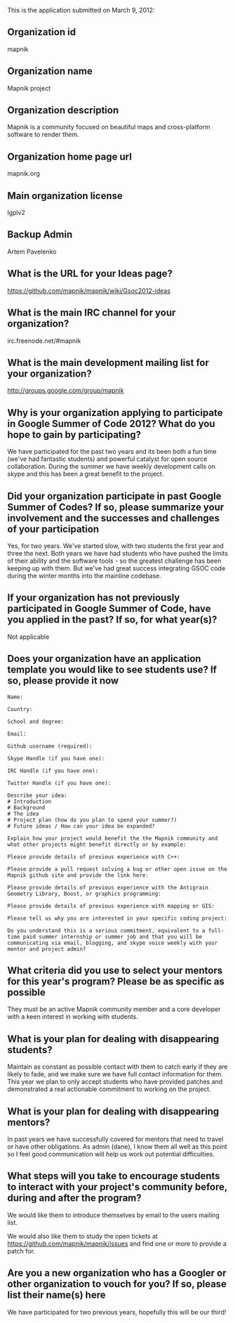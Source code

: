 This is the application submitted on March 9, 2012:

## Organization id

mapnik

## Organization name

Mapnik project

## Organization description

Mapnik is a community focused on beautiful maps and cross-platform software to render them.

## Organization home page url

mapnik.org

## Main organization license

lgplv2

## Backup Admin

Artem Pavelenko

## What is the URL for your Ideas page?

<https://github.com/mapnik/mapnik/wiki/Gsoc2012-ideas>

## What is the main IRC channel for your organization?

irc.freenode.net/#mapnik

## What is the main development mailing list for your organization?

<http://groups.google.com/group/mapnik>

## Why is your organization applying to participate in Google Summer of Code 2012? What do you hope to gain by participating?

We have participated for the past two years and its been both a fun time (we've had fantastic students) and powerful catalyst for open source collaboration. During the summer we have weekly development calls on skype and this has been a great benefit to the project.

## Did your organization participate in past Google Summer of Codes? If so, please summarize your involvement and the successes and challenges of your participation

Yes, for two years. We've started slow, with two students the first year and three the next. Both years we have had students who have pushed the limits of their ability and the software tools - so the greatest challenge has been keeping up with them. But we've had great success integrating GSOC code during the winter months into the mainline codebase.

## If your organization has not previously participated in Google Summer of Code, have you applied in the past? If so, for what year(s)?

Not applicable

## Does your organization have an application template you would like to see students use? If so, please provide it now

```
Name:

Country:

School and degree:

Email:

Github username (required):

Skype Handle (if you have one):

IRC Handle (if you have one):

Twitter Handle (if you have one):

Describe your idea:
# Introduction
# Background
# The idea
# Project plan (how do you plan to spend your summer?)
# Future ideas / How can your idea be expanded?

Explain how your project would benefit the the Mapnik community and what other projects might benefit directly or by example:

Please provide details of previous experience with C++:

Please provide a pull request solving a bug or other open issue on the Mapnik github site and provide the link here:

Please provide details of previous experience with the Antigrain Geometry Library, Boost, or graphics programming:

Please provide details of previous experience with mapping or GIS:

Please tell us why you are interested in your specific coding project:

Do you understand this is a serious commitment, equivalent to a full-time paid summer internship or summer job and that you will be communicating via email, blogging, and skype voice weekly with your mentor and project admin?
```

## What criteria did you use to select your mentors for this year's program? Please be as specific as possible

They must be an active Mapnik community member and a core developer with a keen interest in working with students.

## What is your plan for dealing with disappearing students?

Maintain as constant as possible contact with them to catch early if they are likely to fade, and we make sure we have full contact information for them. This year we plan to only accept students who have provided patches and demonstrated a real actionable commitment to working on the project.

## What is your plan for dealing with disappearing mentors?

In past years we have successfully covered for mentors that need to travel or have other obligations. As admin (dane), I know them all well as this point so I feel good communication will help us work out potential difficulties.

## What steps will you take to encourage students to interact with your project's community before, during and after the program?

We would like them to introduce themselves by email to the users mailing list.

We would also like them to study the open tickets at <https://github.com/mapnik/mapnik/issues> and find one or more to provide a patch for.

## Are you a new organization who has a Googler or other organization to vouch for you? If so, please list their name(s) here

We have participated for two previous years, hopefully this will be our third!

